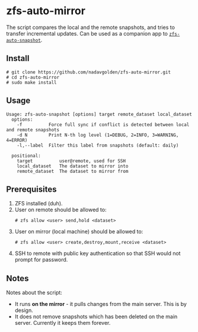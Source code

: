 # zfs-auto-mirror
The script compares the local and the remote snapshots, and tries to transfer incremental updates. Can be used as a companion app to [`zfs-auto-snapshot`](https://github.com/zfsonlinux/zfs-auto-snapshot).

## Install
```
# git clone https://github.com/nadavgolden/zfs-auto-mirror.git
# cd zfs-auto-mirror
# sudo make install
```

## Usage
```
Usage: zfs-auto-snapshot [options] target remote_dataset local_dataset
  options:
    -f          Force full sync if conflict is detected between local and remote snapshots
    -d N        Print N-th log level (1=DEBUG, 2=INFO, 3=WARNING, 4=ERROR)
    -l,--label  Filter this label from snapshots (default: daily)
  
  positional:
    target          user@remote, used for SSH
    local_dataset   The dataset to mirror into
    remote_dataset  The dataset to mirror from
```

## Prerequisites
1. ZFS installed (duh).
2. User on remote should be allowed to:
    ```
    # zfs allow <user> send,hold <dataset>
    ```
3. User on mirror (local machine) should be allowed to:
    ```
    # zfs allow <user> create,destroy,mount,receive <dataset>
    ```
4. SSH to remote with public key authentication so that SSH would not prompt for password.

## Notes
Notes about the script:
- It runs **on the mirror** - it pulls changes from the main server. This is by design.
- It does not remove snapshots which has been deleted on the main server. Currently it keeps them forever.
